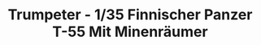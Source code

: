 ---
layout: product
title: "Trumpeter - 1/35 Finnischer Panzer T-55 Mit Minenräumer"
price: "2600" 
desc: "N/A"
img_path: "/assets/img/TRU00341.jpg"
brand: "N/A"
available: false
special_offer: false
new: false
soon: false
cat: "010000"
subcat: "013400"
subsubcat: "0N/A"
sifra: "TRU00341"
popular: true
---